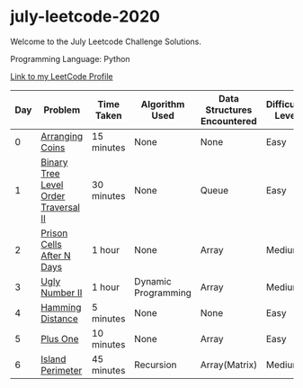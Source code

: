 # july-leetcode-2020
Welcome to the July Leetcode Challenge Solutions.

Programming Language: Python

[Link to my LeetCode Profile](https://leetcode.com/sejalc230/)

|Day|Problem| Time Taken | Algorithm Used | Data Structures Encountered|Difficulty Level|
|--|------| ---------- | -------------- |----|---|
|0|[Arranging Coins](https://leetcode.com/explore/featured/card/july-leetcoding-challenge/544/week-1-july-1st-july-7th/3377/)|15 minutes|None|None|Easy|
|1|[Binary Tree Level Order Traversal II](https://leetcode.com/explore/featured/card/july-leetcoding-challenge/544/week-1-july-1st-july-7th/3378/)|30 minutes|None|Queue|Easy|
|2|[Prison Cells After N Days](https://leetcode.com/explore/challenge/card/july-leetcoding-challenge/544/week-1-july-1st-july-7th/3379/)|1 hour|None|Array|Medium|
|3|[Ugly Number II](https://leetcode.com/explore/challenge/card/july-leetcoding-challenge/544/week-1-july-1st-july-7th/3380/)|1 hour|Dynamic Programming|Array|Medium|
|4|[Hamming Distance](https://leetcode.com/explore/challenge/card/july-leetcoding-challenge/544/week-1-july-1st-july-7th/3381/)|5 minutes|None|None|Easy|
|5|[Plus One](https://leetcode.com/explore/featured/card/july-leetcoding-challenge/544/week-1-july-1st-july-7th/3382/)|10 minutes|None|Array|Easy|
|6|[Island Perimeter](https://leetcode.com/explore/featured/card/july-leetcoding-challenge/544/week-1-july-1st-july-7th/3383/)|45 minutes|Recursion|Array(Matrix)|Medium|
